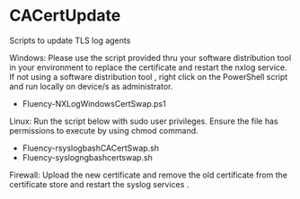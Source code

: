 # CACertUpdate
Scripts to update TLS log agents

Windows:
Please use the script provided thru your software distribution tool in your environment to replace the certificate and restart the nxlog service. If not using a software distribution tool , right click on the PowerShell script and run locally on device/s as administrator.

- Fluency-NXLogWindowsCertSwap.ps1


Linux:
Run the script below with sudo user privileges. Ensure the file has permissions to execute by using chmod command.

- Fluency-rsyslogbashCACertSwap.sh
- Fluency-syslogngbashcertswap.sh

Firewall:
Upload the new certificate and remove the old certificate from the certificate store and restart the syslog services .
